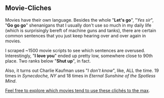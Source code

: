 Movie-Cliches
-------------

Movies have their own language. Besides the whole "**Let's go**", "*Yes sir*", "**Go go go**" shenanigans that I usually don't use so much in my daily life (which is surprisingly bereft of machine guns and tanks), there are certain common sentences that you just keep hearing over and over again in movies.

I scraped ~1500 movie scripts to see which sentences are overused. Interestingly, "**I love you**" ended up pretty low, somewhere close to 90th place. Two ranks below "**Shut up**", in fact.

Also, it turns out Charlie Kaufman uses "*I don't know*", like, ALL the time. 19 times in _Synecdoche, NY_ and 18 times in _Eternal Sunshine of the Spotless Mind_.

[Feel free to explore which movies tend to use these clichés to the max](http://movie.cliches.irmaksirer.com).

